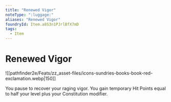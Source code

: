 ```yaml
---
title: "Renewed Vigor"
noteType: ":luggage:"
aliases: "Renewed Vigor"
foundryId: Item.a8S3n1PJrlBfX7mD
tags:
  - Item
---
```


# Renewed Vigor
![[pathfinder2e/Feats/zz_asset-files/icons-sundries-books-book-red-exclamation.webp|150]]

You pause to recover your raging vigor. You gain temporary Hit Points equal to half your level plus your Constitution modifier.
